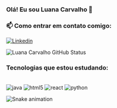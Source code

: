 

### Olá! Eu sou Luana Carvalho 🤟


### 📫 Como entrar em contato comigo:
[![Linkedin](https://img.shields.io/badge/LinkedIn-0077B5?style=for-the-badge&logo=linkedin&logoColor=white)](https://www.linkedin.com/in/luana-carvalho-312341210/)



![Luana Carvalho GitHub Status](https://github-readme-stats.vercel.app/api?username=LuaCarvalho&show_icons=true&theme=highcontrast)


### Tecnologias que estou estudando:


  <div style="display: inline_block"><br/>
  <img align="center" alt = "java" src="https://img.shields.io/badge/Java-ED8B00?style=for-the-badge&logo=java&logoColor=white" />
  <img align="center" alt = "html5" src="https://img.shields.io/badge/HTML5-E34F26?style=for-the-badge&logo=html5&logoColor=white" />
  <img align="center" alt = "react" src="https://img.shields.io/badge/React-20232A?style=for-the-badge&logo=react&logoColor=61DAFB" />
  <img align="center" alt = "python" src="https://img.shields.io/badge/Python-14354C?style=for-the-badge&logo=python&logoColor=white" />
  </div>

![Snake animation](https://github.com/LuaCarvalho/LuaCarvalho/blob/output/github-contribution-grid-snake.svg)


<!--
**LuaCarvalho/LuaCarvalho** is a ✨ _special_ ✨ repository because its `README.md` (this file) appears on your GitHub profile.

Here are some ideas to get you started:

- 🔭 I’m currently working on ...
- 🌱 I’m currently learning ...
- 👯 I’m looking to collaborate on ...
- 🤔 I’m looking for help with ...
- 💬 Ask me about ...
- 📫 How to reach me: ...
- 😄 Pronouns: ...
- ⚡ Fun fact: ...
-->
